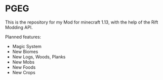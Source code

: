 # PGEG

This is the repository for my Mod for minecraft 1.13, with the help of the Rift Modding API.

Planned features:

* Magic System
* New Biomes
* New Logs, Woods, Planks
* New Mobs
* New Foods
* New Crops
